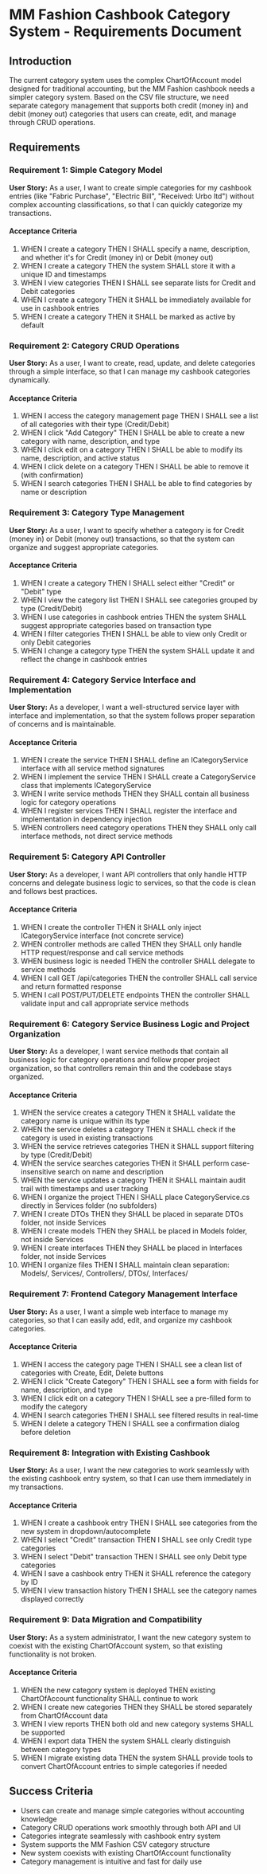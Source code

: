 # MM Fashion Cashbook Category System - Requirements Document

## Introduction

The current category system uses the complex ChartOfAccount model designed for traditional accounting, but the MM Fashion cashbook needs a simpler category system. Based on the CSV file structure, we need separate category management that supports both credit (money in) and debit (money out) categories that users can create, edit, and manage through CRUD operations.

## Requirements

### Requirement 1: Simple Category Model

**User Story:** As a user, I want to create simple categories for my cashbook entries (like "Fabric Purchase", "Electric Bill", "Received: Urbo ltd") without complex accounting classifications, so that I can quickly categorize my transactions.

#### Acceptance Criteria

1. WHEN I create a category THEN I SHALL specify a name, description, and whether it's for Credit (money in) or Debit (money out)
2. WHEN I create a category THEN the system SHALL store it with a unique ID and timestamps
3. WHEN I view categories THEN I SHALL see separate lists for Credit and Debit categories
4. WHEN I create a category THEN it SHALL be immediately available for use in cashbook entries
5. WHEN I create a category THEN it SHALL be marked as active by default

### Requirement 2: Category CRUD Operations

**User Story:** As a user, I want to create, read, update, and delete categories through a simple interface, so that I can manage my cashbook categories dynamically.

#### Acceptance Criteria

1. WHEN I access the category management page THEN I SHALL see a list of all categories with their type (Credit/Debit)
2. WHEN I click "Add Category" THEN I SHALL be able to create a new category with name, description, and type
3. WHEN I click edit on a category THEN I SHALL be able to modify its name, description, and active status
4. WHEN I click delete on a category THEN I SHALL be able to remove it (with confirmation)
5. WHEN I search categories THEN I SHALL be able to find categories by name or description

### Requirement 3: Category Type Management

**User Story:** As a user, I want to specify whether a category is for Credit (money in) or Debit (money out) transactions, so that the system can organize and suggest appropriate categories.

#### Acceptance Criteria

1. WHEN I create a category THEN I SHALL select either "Credit" or "Debit" type
2. WHEN I view the category list THEN I SHALL see categories grouped by type (Credit/Debit)
3. WHEN I use categories in cashbook entries THEN the system SHALL suggest appropriate categories based on transaction type
4. WHEN I filter categories THEN I SHALL be able to view only Credit or only Debit categories
5. WHEN I change a category type THEN the system SHALL update it and reflect the change in cashbook entries

### Requirement 4: Category Service Interface and Implementation

**User Story:** As a developer, I want a well-structured service layer with interface and implementation, so that the system follows proper separation of concerns and is maintainable.

#### Acceptance Criteria

1. WHEN I create the service THEN I SHALL define an ICategoryService interface with all service method signatures
2. WHEN I implement the service THEN I SHALL create a CategoryService class that implements ICategoryService
3. WHEN I write service methods THEN they SHALL contain all business logic for category operations
4. WHEN I register services THEN I SHALL register the interface and implementation in dependency injection
5. WHEN controllers need category operations THEN they SHALL only call interface methods, not direct service methods

### Requirement 5: Category API Controller

**User Story:** As a developer, I want API controllers that only handle HTTP concerns and delegate business logic to services, so that the code is clean and follows best practices.

#### Acceptance Criteria

1. WHEN I create the controller THEN it SHALL only inject ICategoryService interface (not concrete service)
2. WHEN controller methods are called THEN they SHALL only handle HTTP request/response and call service methods
3. WHEN business logic is needed THEN the controller SHALL delegate to service methods
4. WHEN I call GET /api/categories THEN the controller SHALL call service and return formatted response
5. WHEN I call POST/PUT/DELETE endpoints THEN the controller SHALL validate input and call appropriate service methods

### Requirement 6: Category Service Business Logic and Project Organization

**User Story:** As a developer, I want service methods that contain all business logic for category operations and follow proper project organization, so that controllers remain thin and the codebase stays organized.

#### Acceptance Criteria

1. WHEN the service creates a category THEN it SHALL validate the category name is unique within its type
2. WHEN the service deletes a category THEN it SHALL check if the category is used in existing transactions
3. WHEN the service retrieves categories THEN it SHALL support filtering by type (Credit/Debit)
4. WHEN the service searches categories THEN it SHALL perform case-insensitive search on name and description
5. WHEN the service updates a category THEN it SHALL maintain audit trail with timestamps and user tracking
6. WHEN I organize the project THEN I SHALL place CategoryService.cs directly in Services folder (no subfolders)
7. WHEN I create DTOs THEN they SHALL be placed in separate DTOs folder, not inside Services
8. WHEN I create models THEN they SHALL be placed in Models folder, not inside Services
9. WHEN I create interfaces THEN they SHALL be placed in Interfaces folder, not inside Services
10. WHEN I organize files THEN I SHALL maintain clean separation: Models/, Services/, Controllers/, DTOs/, Interfaces/

### Requirement 7: Frontend Category Management Interface

**User Story:** As a user, I want a simple web interface to manage my categories, so that I can easily add, edit, and organize my cashbook categories.

#### Acceptance Criteria

1. WHEN I access the category page THEN I SHALL see a clean list of categories with Create, Edit, Delete buttons
2. WHEN I click "Create Category" THEN I SHALL see a form with fields for name, description, and type
3. WHEN I click edit on a category THEN I SHALL see a pre-filled form to modify the category
4. WHEN I search categories THEN I SHALL see filtered results in real-time
5. WHEN I delete a category THEN I SHALL see a confirmation dialog before deletion

### Requirement 8: Integration with Existing Cashbook

**User Story:** As a user, I want the new categories to work seamlessly with the existing cashbook entry system, so that I can use them immediately in my transactions.

#### Acceptance Criteria

1. WHEN I create a cashbook entry THEN I SHALL see categories from the new system in dropdown/autocomplete
2. WHEN I select "Credit" transaction THEN I SHALL see only Credit type categories
3. WHEN I select "Debit" transaction THEN I SHALL see only Debit type categories
4. WHEN I save a cashbook entry THEN it SHALL reference the category by ID
5. WHEN I view transaction history THEN I SHALL see the category names displayed correctly

### Requirement 9: Data Migration and Compatibility

**User Story:** As a system administrator, I want the new category system to coexist with the existing ChartOfAccount system, so that existing functionality is not broken.

#### Acceptance Criteria

1. WHEN the new category system is deployed THEN existing ChartOfAccount functionality SHALL continue to work
2. WHEN I create new categories THEN they SHALL be stored separately from ChartOfAccount data
3. WHEN I view reports THEN both old and new category systems SHALL be supported
4. WHEN I export data THEN the system SHALL clearly distinguish between category types
5. WHEN I migrate existing data THEN the system SHALL provide tools to convert ChartOfAccount entries to simple categories if needed

## Success Criteria

- Users can create and manage simple categories without accounting knowledge
- Category CRUD operations work smoothly through both API and UI
- Categories integrate seamlessly with cashbook entry system
- System supports the MM Fashion CSV category structure
- New system coexists with existing ChartOfAccount functionality
- Category management is intuitive and fast for daily use